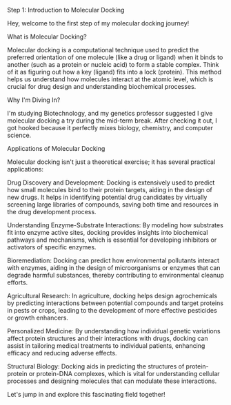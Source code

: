 Step 1: Introduction to Molecular Docking

Hey, welcome to the first step of my molecular docking journey!

What is Molecular Docking?

Molecular docking is a computational technique used to predict the preferred orientation of one molecule (like a drug or ligand) when it binds to another (such as a protein or nucleic acid) to form a stable complex. Think of it as figuring out how a key (ligand) fits into a lock (protein). This method helps us understand how molecules interact at the atomic level, which is crucial for drug design and understanding biochemical processes. 

Why I'm Diving In?

I'm studying Biotechnology, and my genetics professor suggested I give molecular docking a try during the mid-term break. After checking it out, I got hooked because it perfectly mixes biology, chemistry, and computer science.

Applications of Molecular Docking

Molecular docking isn't just a theoretical exercise; it has several practical applications:

Drug Discovery and Development: Docking is extensively used to predict how small molecules bind to their protein targets, aiding in the design of new drugs. It helps in identifying potential drug candidates by virtually screening large libraries of compounds, saving both time and resources in the drug development process. 

Understanding Enzyme-Substrate Interactions: By modeling how substrates fit into enzyme active sites, docking provides insights into biochemical pathways and mechanisms, which is essential for developing inhibitors or activators of specific enzymes. 

Bioremediation: Docking can predict how environmental pollutants interact with enzymes, aiding in the design of microorganisms or enzymes that can degrade harmful substances, thereby contributing to environmental cleanup efforts. 

Agricultural Research: In agriculture, docking helps design agrochemicals by predicting interactions between potential compounds and target proteins in pests or crops, leading to the development of more effective pesticides or growth enhancers.

Personalized Medicine: By understanding how individual genetic variations affect protein structures and their interactions with drugs, docking can assist in tailoring medical treatments to individual patients, enhancing efficacy and reducing adverse effects.

Structural Biology: Docking aids in predicting the structures of protein-protein or protein-DNA complexes, which is vital for understanding cellular processes and designing molecules that can modulate these interactions.


Let's jump in and explore this fascinating field together!
